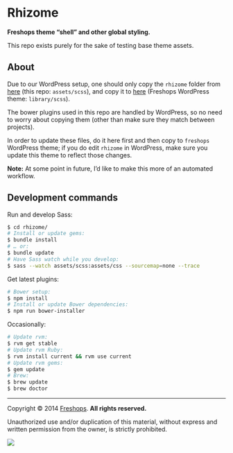 # Rhizome

**Freshops theme “shell” and other global styling.**

This repo exists purely for the sake of testing base theme assets.

## About

Due to our WordPress setup, one should only copy the `rhizome` folder from [here](https://github.com/freshops/rhizome/tree/master/assets/scss) (this repo: `assets/scss`), and copy it to [here](https://github.com/freshops/freshops/tree/master/library/scss) (Freshops WordPress theme: `library/scss`).

The bower plugins used in this repo are handled by WordPress, so no need to worry about copying them (other than make sure they match between projects).

In order to update these files, do it here first and then copy to `freshops` WordPress theme; if you do edit `rhizome` in WordPress, make sure you update this theme to reflect those changes.

**Note:** At some point in future, I’d like to make this more of an automated workflow.

## Development commands

Run and develop Sass:

```bash
$ cd rhizome/
# Install or update gems:
$ bundle install
# … or:
$ bundle update
# Have Sass watch while you develop:
$ sass --watch assets/scss:assets/css --sourcemap=none --trace
```

Get latest plugins:

```bash
# Bower setup:
$ npm install
# Install or update Bower dependencies:
$ npm run bower-installer
```

Occasionally:

```bash
# Update rvm:
$ rvm get stable
# Update rvm Ruby:
$ rvm install current && rvm use current
# Update rvm gems:
$ gem update
# Brew:
$ brew update
$ brew doctor
```

---

Copyright © 2014 [Freshops](http://freshops.com/). **All rights reserved.**

Unauthorized use and/or duplication of this material, without express and written permission from the owner, is strictly prohibited.

<img src="https://github.global.ssl.fastly.net/images/icons/emoji/octocat.png">
